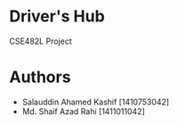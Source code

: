 # Driver's Hub
CSE482L Project
# Authors
- Salauddin Ahamed Kashif [1410753042]
- Md. Shaif Azad Rahi [1411011042]